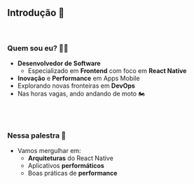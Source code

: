 ## Introdução 🚀

<v-click>
<br/>

### Quem sou eu? 🧑‍💻
- **Desenvolvedor de Software**
  - Especializado em **Frontend** com foco em **React Native**
- **Inovação** e **Performance** em Apps Mobile
- Explorando novas fronteiras em **DevOps**
- Nas horas vagas, ando andando de moto 🏍️

</v-click>

<br/>
<br/>

<v-click>

### Nessa palestra 🌟

- Vamos mergulhar em:
  - **Arquiteturas** do React Native
  - Aplicativos **performáticos**
  - Boas práticas de **performance**

</v-click>
